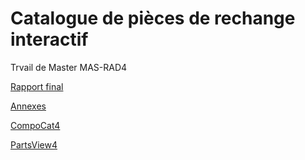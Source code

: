 # Catalogue de pièces de rechange interactif
Trvail de Master MAS-RAD4

[Rapport final]()

[Annexes]()

[CompoCat4](https://www.example.com)

[PartsView4](https://www.example.com)
